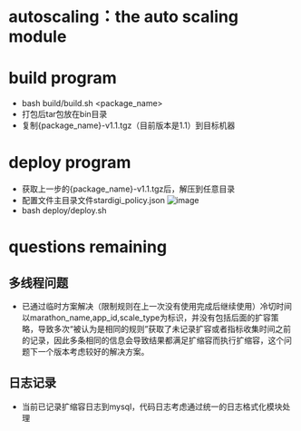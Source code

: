 # autoscaling：the auto scaling module

# build program
* bash build/build.sh <package_name> <br/>
* 打包后tar包放在bin目录
* 复制{package_name}-v1.1.tgz（目前版本是1.1）到目标机器

# deploy program
* 获取上一步的{package_name}-v1.1.tgz后，解压到任意目录
* 配置文件主目录文件stardigi_policy.json
 ![image](http://github.com/yangliucheng/autoscaling/raw/develop/golang/doc/1.jpg)
* bash deploy/deploy.sh

# questions remaining
## 多线程问题
* 已通过临时方案解决（限制规则在上一次没有使用完成后继续使用）冷切时间以marathon_name,app_id,scale_type为标识，并没有包括后面的扩容策略，导致多次“被认为是相同的规则”获取了未记录扩容或者指标收集时间之前的记录，因此多条相同的信息会导致结果都满足扩缩容而执行扩缩容，这个问题下一个版本考虑较好的解决方案。
## 日志记录
* 当前已记录扩缩容日志到mysql，代码日志考虑通过统一的日志格式化模块处理
























